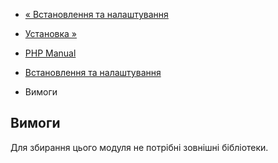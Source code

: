 - [« Встановлення та налаштування](taint.setup.md)
- [Установка »](taint.installation.md)

- [PHP Manual](index.md)
- [Встановлення та налаштування](taint.setup.md)
- Вимоги

## Вимоги

Для збирання цього модуля не потрібні зовнішні бібліотеки.
